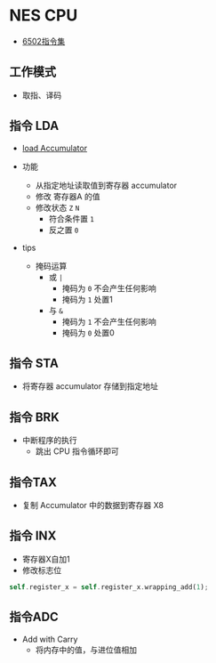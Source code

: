 # NES CPU

- [6502指令集](https://www.nesdev.org/obelisk-6502-guide/reference.html)

## 工作模式

- 取指、译码

## 指令 LDA

- [load Accumulator](https://www.nesdev.org/obelisk-6502-guide/reference.html#LDA)

- 功能
  - 从指定地址读取值到寄存器 accumulator
  - 修改 寄存器A 的值
  - 修改状态 `Z` `N`
    - 符合条件置 `1`
    - 反之置 `0`

- tips
  - 掩码运算
    - 或 `|`
      - 掩码为 `0` 不会产生任何影响
      - 掩码为 `1` 处置1
    - 与 `&`
      - 掩码为 `1` 不会产生任何影响
      - 掩码为 `0` 处置0

## 指令 STA

- 将寄存器 accumulator 存储到指定地址

 
## 指令 BRK

- 中断程序的执行
  - 跳出 CPU 指令循环即可

## 指令TAX

- 复制 Accumulator 中的数据到寄存器 X8


## 指令 INX

- 寄存器X自加1
- 修改标志位

```rust
self.register_x = self.register_x.wrapping_add(1);
```

## 指令ADC

- Add with Carry
  - 将内存中的值，与进位值相加



